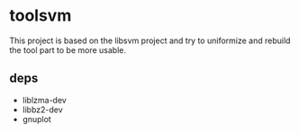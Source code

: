 # toolsvm

This project is based on the libsvm project and try to uniformize and rebuild the tool part to be more usable.

## deps
- liblzma-dev
- libbz2-dev
- gnuplot
